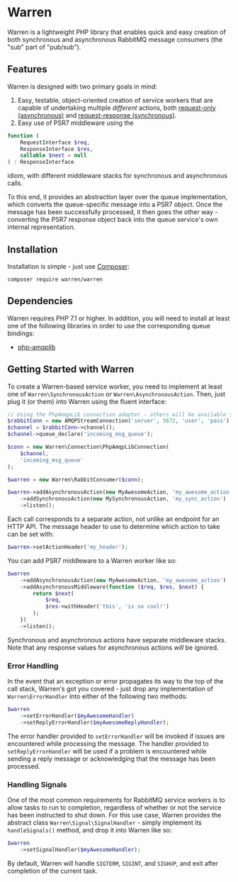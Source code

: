 # Warren

Warren is a lightweight PHP library that enables quick and easy creation of
both synchronous and asynchronous RabbitMQ message consumers (the "sub" part
of "pub/sub").

## Features
Warren is designed with two primary goals in mind:

1. Easy, testable, object-oriented creation of service workers that are
    capable of undertaking multiple _different_ actions, both [request-only
    (asynchronous)](https://www.rabbitmq.com/tutorials/tutorial-two-php.html)
    and [request-response
    (synchronous)](https://www.rabbitmq.com/tutorials/tutorial-six-php.html).
2. Easy use of PSR7 middleware using the
```php
function (
    RequestInterface $req,
    ResponseInterface $res,
    callable $next = null
) : ResponseInterface
```
idiom, with different middleware stacks for synchronous and asynchronous
calls.

To this end, it provides an abstraction layer over the queue
implementation, which converts the queue-specific message into a PSR7
object. Once the message has been successfully processed, it then goes
the other way - converting the PSR7 response object back into the queue
service's own internal representation.

## Installation
Installation is simple - just use [Composer](https://getcomposer.org/):

    composer require warren/warren

## Dependencies
Warren requires PHP 7.1 or higher. In addition, you will need to install at
least one of the following libraries in order to use the corresponding queue
bindings:

- [php-amqplib](https://github.com/php-amqplib/php-amqplib)

## Getting Started with Warren
To create a Warren-based service worker, you need to implement at least
one of `Warren\SynchronousAction` or `Warren\AsynchronousAction`. Then,
just plug it (or them) into Warren using the fluent interface:
```php
// Using the PhpAmqpLib connection adapter - others will be available soon
$rabbitConn = new AMQPStreamConnection('server', 5672, 'user', 'pass');
$channel = $rabbitConn->channel();
$channel->queue_declare('incoming_msg_queue');

$conn = new Warren\Connection\PhpAmqpLibConnection(
    $channel,
    'incoming_msg_queue'
);

$warren = new Warren\RabbitConsumer($conn);

$warren->addAsynchronousAction(new MyAwesomeAction, 'my_awesome_action')
    ->addSynchronousAction(new MySynchronousAction, 'my_sync_action')
    ->listen();
```

Each call corresponds to a separate action, not unlike an endpoint for an HTTP
API. The message header to use to determine which action to take can be set
with:

```php
$warren->setActionHeader('my_header');
```

You can add PSR7 middleware to a Warren worker like so:
```php
$warren
    ->addAsynchronousAction(new MyAwesomeAction, 'my_awesome_action')
    ->addAsynchronousMiddleware(function ($req, $res, $next) {
        return $next(
            $req,
            $res->withHeader('this', 'is so cool!')
        );
    })
    ->listen();
```

Synchronous and asynchronous actions have separate middleware stacks. Note
that any response values for asynchronous actions _will_ be ignored.

### Error Handling
In the event that an exception or error propagates its way to the top of the
call stack, Warren's got you covered - just drop any implementation of
`Warren\ErrorHandler` into either of the following two methods:
```php
$warren
    ->setErrorHandler($myAwesomeHandler)
    ->setReplyErrorHandler($myAwesomeReplyHandler);
```

The error handler provided to `setErrorHandler` will be invoked if issues
are encountered while processing the message. The handler provided to
`setReplyErrorHandler` will be used if a problem is encountered while sending
a reply message or acknowledging that the message has been processed.

### Handling Signals
One of the most common requirements for RabbitMQ service workers is to allow
tasks to run to completion, regardless of whether or not the service has been
instructed to shut down. For this use case, Warren provides the abstract class
`Warren\Signal\SignalHandler` - simply implement its `handleSignals()` method,
and drop it into Warren like so:
```php
$warren
    ->setSignalHandler($myAwesomeHandler);
```
By default, Warren will handle `SIGTERM`, `SIGINT`, and `SIGHUP`, and exit
after completion of the current task.
